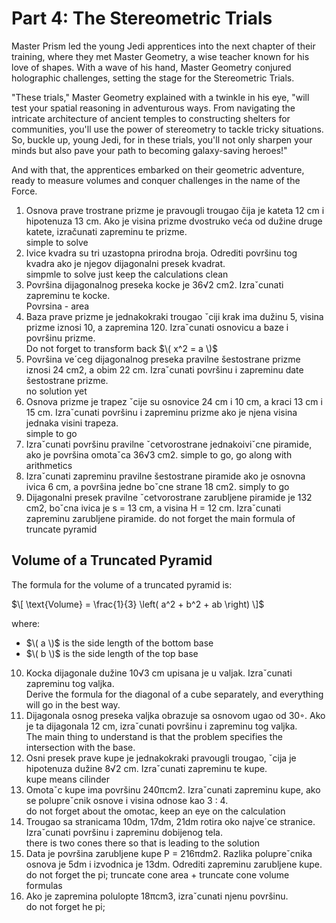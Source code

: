 # Part 4: The Stereometric Trials

Master Prism led the young Jedi apprentices into the next chapter of their training, where they met Master Geometry, a wise teacher known for his love of shapes. With a wave of his hand, Master Geometry conjured holographic challenges, setting the stage for the Stereometric Trials.

"These trials," Master Geometry explained with a twinkle in his eye, "will test your spatial reasoning in adventurous ways. From navigating the intricate architecture of ancient temples to constructing shelters for communities, you'll use the power of stereometry to tackle tricky situations. So, buckle up, young Jedi, for in these trials, you'll not only sharpen your minds but also pave your path to becoming galaxy-saving heroes!" 

And with that, the apprentices embarked on their geometric adventure, ready to measure volumes and conquer challenges in the name of the Force.

1. Osnova prave trostrane prizme je pravougli trougao čija je kateta 12 cm i hipotenuza 13 cm. Ako je visina prizme dvostruko veća od dužine druge katete, izračunati zapreminu te prizme.  
  simple to solve  
2. Ivice kvadra su tri uzastopna prirodna broja. Odrediti površinu tog kvadra ako je njegov dijagonalni presek kvadrat.  
  simpmle to solve just keep the calculations clean  
3. Površina dijagonalnog preseka kocke je 36√2 cm2. Izraˇcunati zapreminu te kocke.  
  Povrsina - area  
4. Baza prave prizme je jednakokraki trougao ˇciji krak ima dužinu 5, visina prizme iznosi 10, a zapremina 120. Izraˇcunati osnovicu a baze i površinu prizme.  
  Do not forget to transform back $\( x^2 = a \)$  
5. Površina ve´ceg dijagonalnog preseka pravilne šestostrane prizme iznosi 24 cm2, a obim 22 cm. Izraˇcunati površinu i zapreminu date šestostrane prizme.  
  no solution yet
6. Osnova prizme je trapez ˇcije su osnovice 24 cm i 10 cm, a kraci 13 cm i 15 cm. Izraˇcunati površinu i zapreminu prizme ako je njena visina jednaka visini trapeza.  
  simple to go  
7. Izraˇcunati površinu pravilne ˇcetvorostrane jednakoiviˇcne piramide, ako je površina omotaˇca 36√3 cm2.
  simple to go, go along with arithmetics  
8. Izraˇcunati zapreminu pravilne šestostrane piramide ako je osnovna ivica 6 cm, a površina jedne boˇcne strane 18 cm2.
  simply to go  
9.  Dijagonalni presek pravilne ˇcetvorostrane zarubljene piramide je 132 cm2, boˇcna ivica je s = 13 cm, a visina H = 12 cm. Izraˇcunati zapreminu zarubljene piramide.
  do not forget the main formula of truncate pyramid
## Volume of a Truncated Pyramid

The formula for the volume of a truncated pyramid is:

$\[ \text{Volume} = \frac{1}{3} \left( a^2 + b^2 + ab \right) \]$

where:
- $\( a \)$ is the side length of the bottom base
- $\( b \)$ is the side length of the top base  
10. Kocka dijagonale dužine 10√3 cm upisana je u valjak. Izraˇcunati zapreminu tog valjka.  
  Derive the formula for the diagonal of a cube separately, and everything will go in the best way.  
11. Dijagonala osnog preseka valjka obrazuje sa osnovom ugao od 30◦. Ako je ta dijagonala 12 cm, izraˇcunati površinu i zapreminu tog valjka.  
  The main thing to understand is that the problem specifies the intersection with the base.  
12. Osni presek prave kupe je jednakokraki pravougli trougao, ˇcija je hipotenuza dužine 8√2 cm. Izraˇcunati zapreminu te kupe.  
  kupe means cilinder  
13. Omotaˇc kupe ima površinu 240πcm2. Izraˇcunati zapreminu kupe, ako se polupreˇcnik osnove i visina odnose kao 3 : 4.  
  do not forget about the omotac, keep an eye on the calculation  
14. Trougao sa stranicama 10dm, 17dm, 21dm rotira oko najve´ce stranice. Izraˇcunati površinu i zapreminu dobijenog tela.  
  there is two cones there so that is leading to the solution  
15. Data je površina zarubljene kupe P = 216πdm2. Razlika polupreˇcnika osnova je 5dm i izvodnica je 13dm. Odrediti zapreminu zarubljene kupe.  
  do not forget the pi; truncate cone area + truncate cone volume formulas
16. Ako je zapremina polulopte 18πcm3, izraˇcunati njenu površinu.  
  do not forget he pi;  

